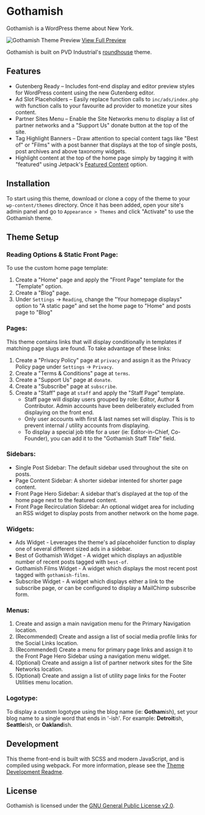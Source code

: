 # Gothamish

Gothamish is a WordPress theme about New York.

![Gothamish Theme Preview](https://gothamish.press/wp-content/uploads/2019/01/gothamish-preview.png)
[View Full Preview](https://gothamish.press/wp-content/uploads/2019/01/gothamish-preview-full.png)

Gothamish is built on PVD Industrial's [roundhouse](https://github.com/ian-pvd/roundhouse) theme.

## Features
- Gutenberg Ready – Includes font-end display and editor preview styles for WordPress content using the new Gutenberg editor.
- Ad Slot Placeholders – Easily replace function calls to `inc/ads/index.php` with function calls to your favourite ad provider to monetize your sites content.
- Partner Sites Menu – Enable the Site Networks menu to display a list of partner networks and a "Support Us" donate button at the top of the site.
- Tag Highlight Banners – Draw attention to special content tags like "Best of" or "Films" with a post banner that displays at the top of single posts, post archives and above taxonomy widgets.
- Highlight content at the top of the home page simply by tagging it with "featured" using Jetpack's [Featured Content](https://jetpack.com/support/featured-content/) option.

## Installation
To start using this theme, download or clone a copy of the theme to your `wp-content/themes` directory. Once it has been added, open your site's admin panel and go to `Appearance > Themes` and click "Activate" to use the Gothamish theme.

## Theme Setup

### Reading Options & Static Front Page:
To use the custom home page template:
1. Create a "Home" page and apply the "Front Page" template for the "Template" option.
2. Create a "Blog" page.
3. Under `Settings` -> `Reading`, change the "Your homepage displays" option to "A static page" and set the home page to "Home" and posts page to "Blog"

### Pages:
This theme contains links that will display conditionally in templates if matching page slugs are found. To take advantage of these links:
1. Create a "Privacy Policy" page at `privacy` and assign it as the Privacy Policy page under `Settings` -> `Privacy`.
2. Create a "Terms & Conditions" page at `terms`.
3. Create a "Support Us" page at `donate`.
4. Create a "Subscribe" page at `subscribe`.
4. Create a "Staff" page at `staff` and apply the "Staff Page" template.
    - Staff page will display users grouped by role: Editor, Author & Contributor. Admin accounts have been deliberately excluded from displaying on the front end.
    - Only user accounts with first & last names set will display. This is to prevent internal / utility accounts from displaying.
    - To display a special job title for a user (ie: Editor-in-Chief, Co-Founder), you can add it to the "Gothamish Staff Title" field.

### Sidebars:
- Single Post Sidebar: The default sidebar used throughout the site on posts.
- Page Content Sidebar: A shorter sidebar intented for shorter page content.
- Front Page Hero Sidebar: A sidebar that's displayed at the top of the home page next to the featured content.
- Front Page Recirculation Sidebar: An optional widget area for including an RSS widget to display posts from another network on the home page.

### Widgets:
- Ads Widget - Leverages the theme's ad placeholder function to display one of several different sized ads in a sidebar.
- Best of Gothamish Widget - A widget which displays an adjustible number of recent posts tagged with `best-of`.
- Gothamish Films Widget - A widget which displays the most recent post tagged with `gothamish-films`.
- Subscribe Widget - A widget which displays either a link to the subscribe page, or can be configured to display a MailChimp subscribe form.

### Menus:
1. Create and assign a main navigation menu for the Primary Navigation location.
2. (Recommended) Create and assign a list of social media profile links for the Social Links location.
3. (Recommended) Create a menu for primary page links and assign it to the Front Page Hero Sidebar using a navigation menu widget.
4. (Optional) Create and assign a list of partner network sites for the Site Networks location.
5. (Optional) Create and assign a list of utility page links for the Footer Utilities menu location.

### Logotype:
To display a custom logotype using the blog name (ie: **Gotham**ish), set your blog name to a single word that ends in '-ish'. For example: **Detroit**ish, **Seattle**ish, or **Oakland**ish.

## Development
This theme front-end is built with SCSS and modern JavaScript, and is compiled using webpack. For more information, please see the [Theme Development Readme](./assets/README.md).

## License
Gothamish is licensed under the [GNU General Public License v2.0](https://github.com/ian-pvd/gothamish/blob/master/LICENSE).

